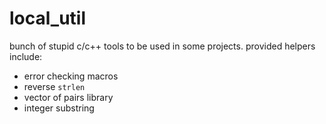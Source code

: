 # local_util

bunch of stupid c/c++ tools to be used in some projects. provided helpers
include:
* error checking macros
* reverse `strlen`
* vector of pairs library
* integer substring